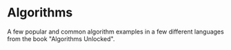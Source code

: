 # Algorithms
A few popular and common algorithm examples in a few different languages from the book "Algorithms Unlocked".

